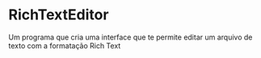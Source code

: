 # RichTextEditor
Um programa que cria uma interface que te permite editar um arquivo de texto com a formatação Rich Text
